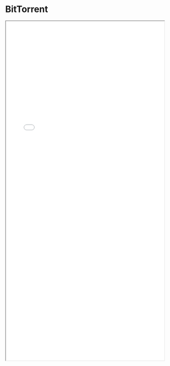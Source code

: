 # BitTorrent
<iframe src="../assets/pdf/BitTorrent.pdf" width="100%" height="1080px">
<h2>not support iframe ?</h2>
</iframe>